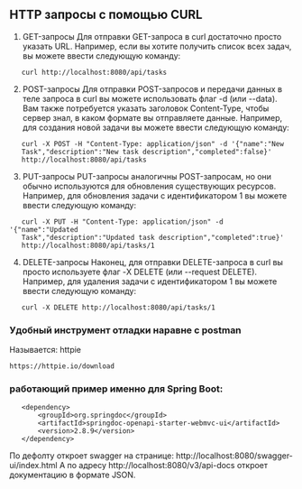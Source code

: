 ## HTTP запросы с помощью CURL

1. GET-запросы
   Для отправки GET-запроса в curl достаточно просто указать URL. Например, если вы
   хотите получить список всех задач, вы можете ввести следующую команду:
~~~
   curl http://localhost:8080/api/tasks
~~~

2. POST-запросы
   Для отправки POST-запросов и передачи данных в теле запроса в curl вы можете
   использовать флаг -d (или --data). Вам также потребуется указать заголовок
   Content-Type, чтобы сервер знал, в каком формате вы отправляете данные.
   Например, для создания новой задачи вы можете ввести следующую команду:
~~~
   curl -X POST -H "Content-Type: application/json" -d '{"name":"New
   Task","description":"New task description","completed":false}'
   http://localhost:8080/api/tasks
~~~

3. PUT-запросы
   PUT-запросы аналогичны POST-запросам, но они обычно используются для
   обновления существующих ресурсов. Например, для обновления задачи с
   идентификатором 1 вы можете ввести следующую команду:
~~~
   curl -X PUT -H "Content-Type: application/json" -d '{"name":"Updated
   Task","description":"Updated task description","completed":true}'
   http://localhost:8080/api/tasks/1
~~~

4. DELETE-запросы
   Наконец, для отправки DELETE-запроса в curl вы просто используете флаг -X DELETE
   (или --request DELETE). Например, для удаления задачи с идентификатором 1 вы
   можете ввести следующую команду:
~~~
   curl -X DELETE http://localhost:8080/api/tasks/1
~~~

### Удобный инструмент отладки наравне с postman
Называется: httpie
~~~
https://httpie.io/download
~~~


### работающий пример именно для Spring Boot:
~~~
   <dependency>
       <groupId>org.springdoc</groupId>
       <artifactId>springdoc-openapi-starter-webmvc-ui</artifactId>
       <version>2.8.9</version>
   </dependency>
~~~

По дефолту откроет swagger на странице: http://localhost:8080/swagger-ui/index.html
А по адресу http://localhost:8080/v3/api-docs откроет документацию в формате JSON.
